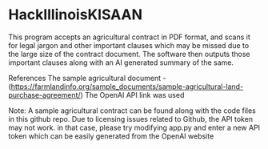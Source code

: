 # HackIllinoisKISAAN
This program accepts an agricultural contract in PDF format, and scans it for legal jargon and other important clauses which may be missed due to the large size of the contract document. The software then outputs those important clauses along with an AI generated summary of the same.

References The sample agricultural document - (https://farmlandinfo.org/sample_documents/sample-agricultural-land-purchase-agreement/) The OpenAI API link was used

Note: A sample agricultural contract can be found along with the code files in this github repo. Due to licensing issues related to Github, the API token may not work. in that case, please try modifying app.py and enter a new API token which can be easily generated from the OpenAI website
